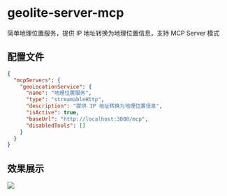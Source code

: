 # geolite-server-mcp

简单地理位置服务，提供 IP 地址转换为地理位置信息，支持 MCP Server 模式

## 配置文件

```json
{
  "mcpServers": {
    "geoLocationService": {
      "name": "地理位置服务",
      "type": "streamableHttp",
      "description": "提供 IP 地址转换为地理位置信息",
      "isActive": true,
      "baseUrl": "http://localhost:3000/mcp",
      "disabledTools": []
    }
  }
}
```

## 效果展示

![](https://www.gausszhou.top/static/data/i/github/geolite-server-mcp.webp)